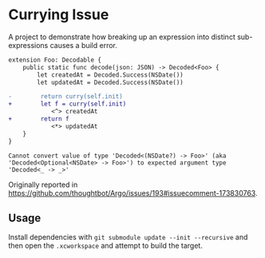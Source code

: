 # Currying Issue

A project to demonstrate how breaking up an expression into distinct sub-expressions causes a build error.

```diff
extension Foo: Decodable {
    public static func decode(json: JSON) -> Decoded<Foo> {
        let createdAt = Decoded.Success(NSDate())
        let updatedAt = Decoded.Success(NSDate())

-        return curry(self.init)
+        let f = curry(self.init)
            <^> createdAt
+        return f
            <*> updatedAt
    }
}
```

`Cannot convert value of type 'Decoded<(NSDate?) -> Foo>' (aka 'Decoded<Optional<NSDate> -> Foo>') to expected argument type 'Decoded<_ -> _>'`

Originally reported in https://github.com/thoughtbot/Argo/issues/193#issuecomment-173830763.

## Usage

Install dependencies with `git submodule update --init --recursive` and then open the `.xcworkspace` and attempt to build the target.
